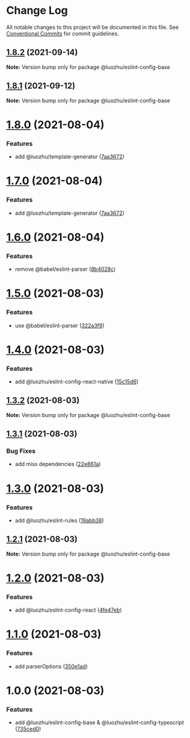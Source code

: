 # Change Log

All notable changes to this project will be documented in this file.
See [Conventional Commits](https://conventionalcommits.org) for commit guidelines.

## [1.8.2](https://github.com/youngjuning/luozhu/compare/@luozhu/eslint-config-base@1.8.1...@luozhu/eslint-config-base@1.8.2) (2021-09-14)

**Note:** Version bump only for package @luozhu/eslint-config-base





## [1.8.1](https://github.com/youngjuning/luozhu/compare/@luozhu/eslint-config-base@1.8.0...@luozhu/eslint-config-base@1.8.1) (2021-09-12)

**Note:** Version bump only for package @luozhu/eslint-config-base





# [1.8.0](https://github.com/youngjuning/luozhu/compare/@luozhu/eslint-config-base@1.6.0...@luozhu/eslint-config-base@1.8.0) (2021-08-04)

### Features

- add @luozhu/template-generator ([7aa3672](https://github.com/youngjuning/luozhu/commit/7aa3672da4928455ddf5ba768ec562cdff4cef10))

# [1.7.0](https://github.com/youngjuning/luozhu/compare/@luozhu/eslint-config-base@1.6.0...@luozhu/eslint-config-base@1.7.0) (2021-08-04)

### Features

- add @luozhu/template-generator ([7aa3672](https://github.com/youngjuning/luozhu/commit/7aa3672da4928455ddf5ba768ec562cdff4cef10))

# [1.6.0](https://github.com/youngjuning/luozhu/compare/@luozhu/eslint-config-base@1.5.0...@luozhu/eslint-config-base@1.6.0) (2021-08-04)

### Features

- remove @babel/eslint-parser ([8b4028c](https://github.com/youngjuning/luozhu/commit/8b4028c82397a435c6616424a6708dcb2fe5550a))

# [1.5.0](https://github.com/youngjuning/luozhu/compare/@luozhu/eslint-config-base@1.4.0...@luozhu/eslint-config-base@1.5.0) (2021-08-03)

### Features

- use @babel/eslint-parser ([322a3f9](https://github.com/youngjuning/luozhu/commit/322a3f9ecb760a5246656dc2e88ed1ce47ebf7a5))

# [1.4.0](https://github.com/youngjuning/luozhu/compare/@luozhu/eslint-config-base@1.3.2...@luozhu/eslint-config-base@1.4.0) (2021-08-03)

### Features

- add @luozhu/eslint-config-react-native ([15c15d6](https://github.com/youngjuning/luozhu/commit/15c15d6181f1b41c420ef0bce4e151e57fd2b5b2))

## [1.3.2](https://github.com/youngjuning/luozhu/compare/@luozhu/eslint-config-base@1.3.1...@luozhu/eslint-config-base@1.3.2) (2021-08-03)

**Note:** Version bump only for package @luozhu/eslint-config-base

## [1.3.1](https://github.com/youngjuning/luozhu/compare/@luozhu/eslint-config-base@1.3.0...@luozhu/eslint-config-base@1.3.1) (2021-08-03)

### Bug Fixes

- add miss dependencies ([22e861a](https://github.com/youngjuning/luozhu/commit/22e861afbb92fc2f4dd8b3eef4fd79688b0a8e46))

# [1.3.0](https://github.com/youngjuning/luozhu/compare/@luozhu/eslint-config-base@1.2.1...@luozhu/eslint-config-base@1.3.0) (2021-08-03)

### Features

- add @luozhu/eslint-rules ([19abb38](https://github.com/youngjuning/luozhu/commit/19abb3834608c5f7b597517d50f488dd72554e5d))

## [1.2.1](https://github.com/youngjuning/luozhu/compare/@luozhu/eslint-config-base@1.2.0...@luozhu/eslint-config-base@1.2.1) (2021-08-03)

**Note:** Version bump only for package @luozhu/eslint-config-base

# [1.2.0](https://github.com/youngjuning/luozhu/compare/@luozhu/eslint-config-base@1.1.0...@luozhu/eslint-config-base@1.2.0) (2021-08-03)

### Features

- add @luozhu/eslint-config-react ([4fe47eb](https://github.com/youngjuning/luozhu/commit/4fe47ebd44f4501eed7204b673252a87f72d86fc))

# [1.1.0](https://github.com/youngjuning/luozhu/compare/@luozhu/eslint-config-base@1.0.0...@luozhu/eslint-config-base@1.1.0) (2021-08-03)

### Features

- add parserOptions ([350e1ad](https://github.com/youngjuning/luozhu/commit/350e1ad81810a6eccee520320cf8f6cfd328f9e9))

# 1.0.0 (2021-08-03)

### Features

- add @luozhu/eslint-config-base & @luozhu/eslint-config-typescript ([735ced0](https://github.com/youngjuning/luozhu/commit/735ced0962d3148df9b9d87fd4919a1039074a90))
